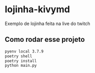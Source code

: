 # lojinha-kivymd
Exemplo de lojinha feita na live do twitch


## Como rodar esse projeto

```bash
pyenv local 3.7.9
poetry shell
poetry install
python main.py
```
